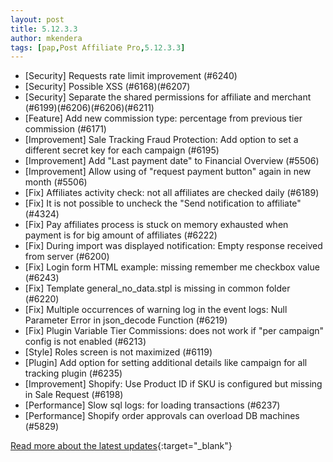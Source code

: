 ```yaml
---
layout: post
title: 5.12.3.3
author: mkendera
tags: [pap,Post Affiliate Pro,5.12.3.3]
---
```


- [Security] Requests rate limit improvement (#6240)
- [Security] Possible XSS (#6168)(#6207)
- [Security] Separate the shared permissions for affiliate and merchant (#6199)(#6206)(#6206)(#6211)
- [Feature] Add new commission type: percentage from previous tier commission (#6171)
- [Improvement] Sale Tracking Fraud Protection: Add option to set a different secret key for each campaign (#6195)
- [Improvement] Add "Last payment date" to Financial Overview (#5506)
- [Improvement] Allow using of "request payment button" again in new month (#5506)
- [Fix] Affiliates activity check: not all affiliates are checked daily (#6189)
- [Fix] It is not possible to uncheck the "Send notification to affiliate" (#4324)
- [Fix] Pay affiliates process is stuck on memory exhausted when payment is for big amount of affiliates (#6222)
- [Fix] During import was displayed notification: Empty response received from server (#6200)
- [Fix] Login form HTML example: missing remember me checkbox value (#6243)
- [Fix] Template general_no_data.stpl is missing in common folder (#6220)
- [Fix] Multiple occurrences of warning log in the event logs: Null Parameter Error in json_decode Function (#6219)
- [Fix] Plugin Variable Tier Commissions: does not work if "per campaign" config is not enabled (#6213)
- [Style] Roles screen is not maximized (#6119)
- [Plugin] Add option for setting additional details like campaign for all tracking plugin (#6235)
- [Improvement] Shopify: Use Product ID if SKU is configured but missing in Sale Request (#6198)
- [Performance] Slow sql logs: for loading transactions (#6237)
- [Performance] Shopify order approvals can overload DB machines (#5829)

[Read more about the latest updates](https://www.postaffiliatepro.com/blog/post-affiliate-pro-latest-updates-and-fixes-in-november-2023/){:target="_blank"}
